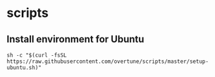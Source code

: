 # scripts
## Install environment for Ubuntu
```shell
sh -c "$(curl -fsSL https://raw.githubusercontent.com/overtune/scripts/master/setup-ubuntu.sh)"
```
